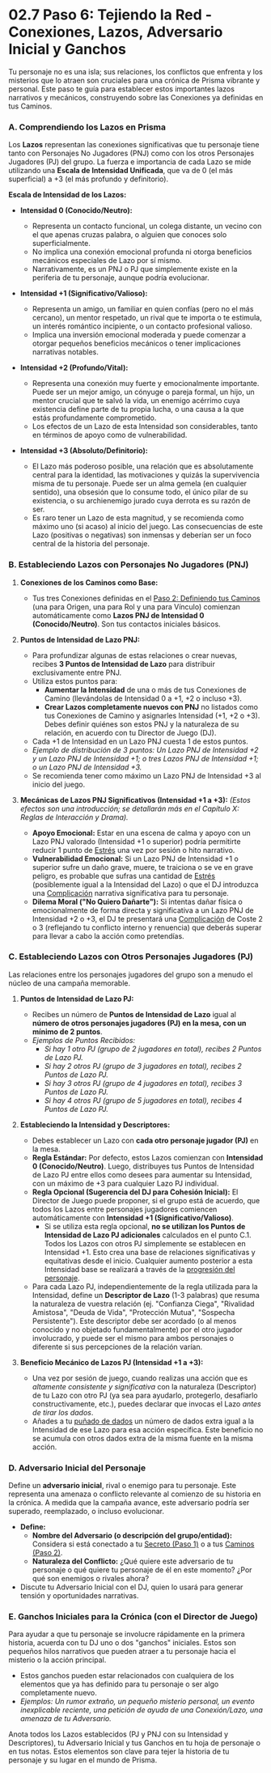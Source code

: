 # 02.7 Paso 6: Tejiendo la Red - Conexiones, Lazos, Adversario Inicial y Ganchos

Tu personaje no es una isla; sus relaciones, los conflictos que enfrenta y los misterios que lo atraen son cruciales para una crónica de Prisma vibrante y personal. Este paso te guía para establecer estos importantes lazos narrativos y mecánicos, construyendo sobre las Conexiones ya definidas en tus Caminos.

### A. Comprendiendo los Lazos en Prisma

Los **Lazos** representan las conexiones significativas que tu personaje tiene tanto con Personajes No Jugadores (PNJ) como con los otros Personajes Jugadores (PJ) del grupo. La fuerza e importancia de cada Lazo se mide utilizando una **Escala de Intensidad Unificada**, que va de 0 (el más superficial) a +3 (el más profundo y definitorio).

**Escala de Intensidad de los Lazos:**

*   **Intensidad 0 (Conocido/Neutro):**
    *   Representa un contacto funcional, un colega distante, un vecino con el que apenas cruzas palabra, o alguien que conoces solo superficialmente.
    *   No implica una conexión emocional profunda ni otorga beneficios mecánicos especiales de Lazo por sí mismo.
    *   Narrativamente, es un PNJ o PJ que simplemente existe en la periferia de tu personaje, aunque podría evolucionar.

*   **Intensidad +1 (Significativo/Valioso):**
    *   Representa un amigo, un familiar en quien confías (pero no el más cercano), un mentor respetado, un rival que te importa o te estimula, un interés romántico incipiente, o un contacto profesional valioso.
    *   Implica una inversión emocional moderada y puede comenzar a otorgar pequeños beneficios mecánicos o tener implicaciones narrativas notables.

*   **Intensidad +2 (Profundo/Vital):**
    *   Representa una conexión muy fuerte y emocionalmente importante. Puede ser un mejor amigo, un cónyuge o pareja formal, un hijo, un mentor crucial que te salvó la vida, un enemigo acérrimo cuya existencia define parte de tu propia lucha, o una causa a la que estás profundamente comprometido.
    *   Los efectos de un Lazo de esta Intensidad son considerables, tanto en términos de apoyo como de vulnerabilidad.

*   **Intensidad +3 (Absoluto/Definitorio):**
    *   El Lazo más poderoso posible, una relación que es absolutamente central para la identidad, las motivaciones y quizás la supervivencia misma de tu personaje. Puede ser un alma gemela (en cualquier sentido), una obsesión que lo consume todo, el único pilar de su existencia, o su archienemigo jurado cuya derrota es su razón de ser.
    *   Es raro tener un Lazo de esta magnitud, y se recomienda como máximo uno (si acaso) al inicio del juego. Las consecuencias de este Lazo (positivas o negativas) son inmensas y deberían ser un foco central de la historia del personaje.

### B. Estableciendo Lazos con Personajes No Jugadores (PNJ)

1.  **Conexiones de los Caminos como Base:**
    *   Tus tres Conexiones definidas en el [Paso 2: Definiendo tus Caminos](./02.3_Paso_2_Definiendo_tus_Caminos.md) (una para Origen, una para Rol y una para Vínculo) comienzan automáticamente como **Lazos PNJ de Intensidad 0 (Conocido/Neutro)**. Son tus contactos iniciales básicos.

2.  **Puntos de Intensidad de Lazo PNJ:**
    *   Para profundizar algunas de estas relaciones o crear nuevas, recibes **3 Puntos de Intensidad de Lazo** para distribuir exclusivamente entre PNJ.
    *   Utiliza estos puntos para:
        *   **Aumentar la Intensidad** de una o más de tus Conexiones de Camino (llevándolas de Intensidad 0 a +1, +2 o incluso +3).
        *   **Crear Lazos completamente nuevos con PNJ** no listados como tus Conexiones de Camino y asignarles Intensidad (+1, +2 o +3). Debes definir quiénes son estos PNJ y la naturaleza de su relación, en acuerdo con tu Director de Juego (DJ).
    *   Cada +1 de Intensidad en un Lazo PNJ cuesta 1 de estos puntos.
    *   *Ejemplo de distribución de 3 puntos: Un Lazo PNJ de Intensidad +2 y un Lazo PNJ de Intensidad +1; o tres Lazos PNJ de Intensidad +1; o un Lazo PNJ de Intensidad +3.*
    *   Se recomienda tener como máximo un Lazo PNJ de Intensidad +3 al inicio del juego.

3.  **Mecánicas de Lazos PNJ Significativos (Intensidad +1 a +3):**
    *(Estos efectos son una introducción; se detallarán más en el Capítulo X: Reglas de Interacción y Drama).*
    *   **Apoyo Emocional:** Estar en una escena de calma y apoyo con un Lazo PNJ valorado (Intensidad +1 o superior) podría permitirte reducir 1 punto de [Estrés](./(enlace_a_definicion_heridas_estres).md) una vez por sesión o hito narrativo.
    *   **Vulnerabilidad Emocional:** Si un Lazo PNJ de Intensidad +1 o superior sufre un daño grave, muere, te traiciona o se ve en grave peligro, es probable que sufras una cantidad de [Estrés](./(enlace_a_definicion_heridas_estres).md) (posiblemente igual a la Intensidad del Lazo) o que el DJ introduzca una [Complicación](./../../Capitulo_01_Mecanicas_Fundamentales/01.07_Complicaciones.md) narrativa significativa para tu personaje.
    *   **Dilema Moral ("No Quiero Dañarte"):** Si intentas dañar física o emocionalmente de forma directa y significativa a un Lazo PNJ de Intensidad +2 o +3, el DJ te presentará una [Complicación](./../../Capitulo_01_Mecanicas_Fundamentales/01.07_Complicaciones.md) de Coste 2 o 3 (reflejando tu conflicto interno y renuencia) que deberás superar para llevar a cabo la acción como pretendías.

### C. Estableciendo Lazos con Otros Personajes Jugadores (PJ)

Las relaciones entre los personajes jugadores del grupo son a menudo el núcleo de una campaña memorable.

1.  **Puntos de Intensidad de Lazo PJ:**
    *   Recibes un número de **Puntos de Intensidad de Lazo** igual al **número de otros personajes jugadores (PJ) en la mesa, con un mínimo de 2 puntos**.
    *   *Ejemplos de Puntos Recibidos:*
        *   *Si hay 1 otro PJ (grupo de 2 jugadores en total), recibes 2 Puntos de Lazo PJ.*
        *   *Si hay 2 otros PJ (grupo de 3 jugadores en total), recibes 2 Puntos de Lazo PJ.*
        *   *Si hay 3 otros PJ (grupo de 4 jugadores en total), recibes 3 Puntos de Lazo PJ.*
        *   *Si hay 4 otros PJ (grupo de 5 jugadores en total), recibes 4 Puntos de Lazo PJ.*

2.  **Estableciendo la Intensidad y Descriptores:**
    *   Debes establecer un Lazo con **cada otro personaje jugador (PJ)** en la mesa.
    *   **Regla Estándar:** Por defecto, estos Lazos comienzan con **Intensidad 0 (Conocido/Neutro)**. Luego, distribuyes tus Puntos de Intensidad de Lazo PJ entre ellos como desees para aumentar su Intensidad, con un máximo de +3 para cualquier Lazo PJ individual.
    *   **Regla Opcional (Sugerencia del DJ para Cohesión Inicial):** El Director de Juego puede proponer, si el grupo está de acuerdo, que todos los Lazos entre personajes jugadores comiencen automáticamente con **Intensidad +1 (Significativo/Valioso)**.
        *   Si se utiliza esta regla opcional, **no se utilizan los Puntos de Intensidad de Lazo PJ adicionales** calculados en el punto C.1. Todos los Lazos con otros PJ simplemente se establecen en Intensidad +1. Esto crea una base de relaciones significativas y equitativas desde el inicio. Cualquier aumento posterior a esta Intensidad base se realizará a través de la [progresión del personaje](./02.9_Progresion_del_Personaje_Puntos_de_Influencia.md).
    *   Para cada Lazo PJ, independientemente de la regla utilizada para la Intensidad, define un **Descriptor de Lazo** (1-3 palabras) que resuma la naturaleza de vuestra relación (ej. "Confianza Ciega", "Rivalidad Amistosa", "Deuda de Vida", "Protección Mutua", "Sospecha Persistente"). Este descriptor debe ser acordado (o al menos conocido y no objetado fundamentalmente) por el otro jugador involucrado, y puede ser el mismo para ambos personajes o diferente si sus percepciones de la relación varían.

3.  **Beneficio Mecánico de Lazos PJ (Intensidad +1 a +3):**
    *   Una vez por sesión de juego, cuando realizas una acción que es *altamente consistente y significativa* con la naturaleza (Descriptor) de tu Lazo con otro PJ (ya sea para ayudarlo, protegerlo, desafiarlo constructivamente, etc.), puedes declarar que invocas el Lazo *antes de tirar los dados*.
    *   Añades a tu [puñado de dados](./../../Capitulo_01_Mecanicas_Fundamentales/01.02_Lanzando_los_Dados.md) un número de dados extra igual a la Intensidad de ese Lazo para esa acción específica. Este beneficio no se acumula con otros dados extra de la misma fuente en la misma acción.

### D. Adversario Inicial del Personaje

Define un **adversario inicial**, rival o enemigo para tu personaje. Este representa una amenaza o conflicto relevante al comienzo de su historia en la crónica. A medida que la campaña avance, este adversario podría ser superado, reemplazado, o incluso evolucionar.

*   **Define:**
    *   **Nombre del Adversario (o descripción del grupo/entidad):** Considera si está conectado a tu [Secreto (Paso 1)](./02.2_Paso_1_Concepto_y_Secreto_Inconfesable.md) o a tus [Caminos (Paso 2)](./02.3_Paso_2_Definiendo_tus_Caminos.md).
    *   **Naturaleza del Conflicto:** ¿Qué quiere este adversario de tu personaje o qué quiere tu personaje de él en este momento? ¿Por qué son enemigos o rivales ahora?
*   Discute tu Adversario Inicial con el DJ, quien lo usará para generar tensión y oportunidades narrativas.

### E. Ganchos Iniciales para la Crónica (con el Director de Juego)

Para ayudar a que tu personaje se involucre rápidamente en la primera historia, acuerda con tu DJ uno o dos "ganchos" iniciales. Estos son pequeños hilos narrativos que pueden atraer a tu personaje hacia el misterio o la acción principal.

*   Estos ganchos pueden estar relacionados con cualquiera de los elementos que ya has definido para tu personaje o ser algo completamente nuevo.
*   *Ejemplos: Un rumor extraño, un pequeño misterio personal, un evento inexplicable reciente, una petición de ayuda de una Conexión/Lazo, una amenaza de tu Adversario.*

Anota todos los Lazos establecidos (PJ y PNJ con su Intensidad y Descriptores), tu Adversario Inicial y tus Ganchos en tu hoja de personaje o en tus notas. Estos elementos son clave para tejer la historia de tu personaje y su lugar en el mundo de Prisma.
